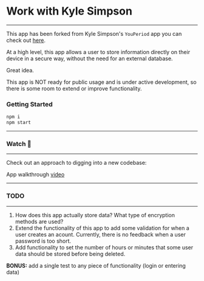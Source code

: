 # Work with Kyle Simpson

---

This app has been forked from Kyle Simpson's `YouPeriod` app you can check out [here](https://github.com/getify/youperiod.app).

At a high level, this app allows a user to store information directly on their device in a secure way, without the need for an external database.

Great idea.

This app is NOT ready for public usage and is under active development, so there is some room to extend or improve functionality.

### Getting Started

```js
npm i
npm start
```

---

### Watch 📼

---

Check out an approach to digging into a new codebase:

App walkthrough [video](https://www.loom.com/share/e85121b4324c459889ecfaa79ddab890)

---

### TODO

---

1. How does this app actually store data? What type of encryption methods are used?
2. Extend the functionality of this app to add some validation for when a user creates an acount. Currently, there is no feedback when a user password is too short.
3. Add functionality to set the number of hours or minutes that some user data should be stored before being deleted.

**BONUS:** add a single test to any piece of functionality (login or entering data)
